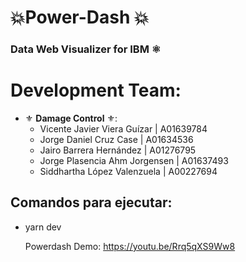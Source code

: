 # 💥Power-Dash 💥
### __Data Web Visualizer for IBM__ ⚛
# Development Team:
* ⚜ __Damage Control__ ⚜:
  + Vicente Javier Viera Guízar | A01639784
  + Jorge Daniel Cruz Case | A01634536	
  + Jairo Barrera Hernández | A01276795
  + Jorge Plasencia Ahm Jorgensen |	A01637493
  + Siddhartha López Valenzuela	| A00227694

## Comandos para ejecutar:
- yarn dev

  Powerdash Demo: https://youtu.be/Rrq5qXS9Ww8
